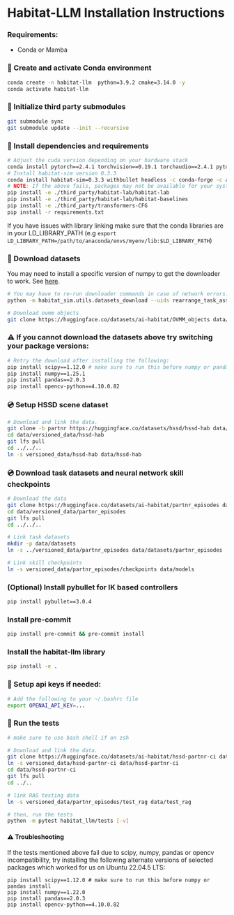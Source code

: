 # Habitat-LLM Installation Instructions

### Requirements:
- Conda or Mamba

### 🐍 Create and activate Conda environment
```bash
conda create -n habitat-llm  python=3.9.2 cmake=3.14.0 -y
conda activate habitat-llm
```

### 🎊 Initialize third party submodules
```bash
git submodule sync
git submodule update --init --recursive
```

### 🔧 Install dependencies and requirements
```bash
# Adjust the cuda version depending on your hardware stack
conda install pytorch==2.4.1 torchvision==0.19.1 torchaudio==2.4.1 pytorch-cuda=12.4 -c pytorch -c nvidia -y
# Install habitat-sim version 0.3.3
conda install habitat-sim=0.3.3 withbullet headless -c conda-forge -c aihabitat -y
# NOTE: If the above fails, packages may not be available for your system. Install from source (see https://github.com/facebookresearch/habitat-sim).
pip install -e ./third_party/habitat-lab/habitat-lab
pip install -e ./third_party/habitat-lab/habitat-baselines
pip install -e ./third_party/transformers-CFG
pip install -r requirements.txt
```
If you have issues with library linking make sure that the conda libraries are in your LD_LIBRARY_PATH (e.g `export LD_LIBRARY_PATH=/path/to/anaconda/envs/myenv/lib:$LD_LIBRARY_PATH`)

### 📀 Download datasets
You may need to install a specific version of numpy to get the downloader to work. See [here](https://github.com/Genesis-Embodied-AI/Genesis/issues/117).

```bash
# You may have to re-run downloader commands in case of network errors.
python -m habitat_sim.utils.datasets_download --uids rearrange_task_assets hab_spot_arm hab3-episodes habitat_humanoids --data-path data/ --no-replace --no-prune

# Download ovmm objects
git clone https://huggingface.co/datasets/ai-habitat/OVMM_objects data/objects_ovmm --recursive
```
### ⚠️ If you cannot download the datasets above try switching your package versions:
```bash
# Retry the download after installing the following:
pip install scipy==1.12.0 # make sure to run this before numpy or pandas install
pip install numpy==1.25.1
pip install pandas==2.0.3
pip install opencv-python==4.10.0.82
```

### 💿 Setup HSSD scene dataset
```bash
# Download and link the data.
git clone -b partnr https://huggingface.co/datasets/hssd/hssd-hab data/versioned_data/hssd-hab
cd data/versioned_data/hssd-hab
git lfs pull
cd ../../..
ln -s versioned_data/hssd-hab data/hssd-hab
```

### 💿 Download task datasets and neural network skill checkpoints

```bash
# Download the data
git clone https://huggingface.co/datasets/ai-habitat/partnr_episodes data/versioned_data/partnr_episodes
cd data/versioned_data/partnr_episodes
git lfs pull
cd ../../..

# Link task datasets
mkdir -p data/datasets
ln -s ../versioned_data/partnr_episodes data/datasets/partnr_episodes

# Link skill checkpoints
ln -s versioned_data/partnr_episodes/checkpoints data/models
```

### (Optional) Install pybullet for IK based controllers
```bash
pip install pybullet==3.0.4
```

### Install pre-commit
```bash
pip install pre-commit && pre-commit install
```

### Install the habitat-llm library
```bash
pip install -e .
```

### 🔑 Setup api keys if needed:
```bash
# Add the following to your ~/.bashrc file
export OPENAI_API_KEY=...
```

### 🧪 Run the tests
```bash
# make sure to use bash shell if on zsh

# Download and link the data.
git clone https://huggingface.co/datasets/ai-habitat/hssd-partnr-ci data/versioned_data/hssd-partnr-ci
ln -s versioned_data/hssd-partnr-ci data/hssd-partnr-ci
cd data/hssd-partnr-ci
git lfs pull
cd ../..

# link RAG testing data
ln -s versioned_data/partnr_episodes/test_rag data/test_rag

# then, run the tests
python -m pytest habitat_llm/tests [-v]
```

#### ⚠️ Troubleshooting

If the tests mentioned above fail due to scipy, numpy, pandas or opencv incompatibility, try installing the following alternate versions of selected packages which worked for us on Ubuntu 22.04.5 LTS:
```
pip install scipy==1.12.0 # make sure to run this before numpy or pandas install
pip install numpy==1.22.0
pip install pandas==2.0.3
pip install opencv-python==4.10.0.82
```
